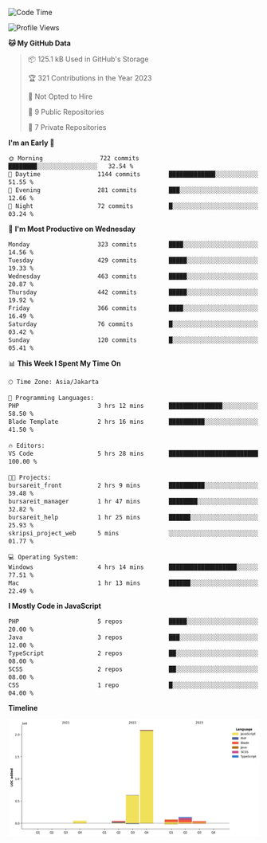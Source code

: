 <!--START_SECTION:waka-->
![Code Time](http://img.shields.io/badge/Code%20Time-196%20hrs%2044%20mins-blue)

![Profile Views](http://img.shields.io/badge/Profile%20Views-0-blue)

**🐱 My GitHub Data** 

> 📦 125.1 kB Used in GitHub's Storage 
 > 
> 🏆 321 Contributions in the Year 2023
 > 
> 🚫 Not Opted to Hire
 > 
> 📜 9 Public Repositories 
 > 
> 🔑 7 Private Repositories 
 > 
**I'm an Early 🐤** 

```text
🌞 Morning                722 commits         ████████░░░░░░░░░░░░░░░░░   32.54 % 
🌆 Daytime                1144 commits        █████████████░░░░░░░░░░░░   51.55 % 
🌃 Evening                281 commits         ███░░░░░░░░░░░░░░░░░░░░░░   12.66 % 
🌙 Night                  72 commits          █░░░░░░░░░░░░░░░░░░░░░░░░   03.24 % 
```
📅 **I'm Most Productive on Wednesday** 

```text
Monday                   323 commits         ████░░░░░░░░░░░░░░░░░░░░░   14.56 % 
Tuesday                  429 commits         █████░░░░░░░░░░░░░░░░░░░░   19.33 % 
Wednesday                463 commits         █████░░░░░░░░░░░░░░░░░░░░   20.87 % 
Thursday                 442 commits         █████░░░░░░░░░░░░░░░░░░░░   19.92 % 
Friday                   366 commits         ████░░░░░░░░░░░░░░░░░░░░░   16.49 % 
Saturday                 76 commits          █░░░░░░░░░░░░░░░░░░░░░░░░   03.42 % 
Sunday                   120 commits         █░░░░░░░░░░░░░░░░░░░░░░░░   05.41 % 
```


📊 **This Week I Spent My Time On** 

```text
🕑︎ Time Zone: Asia/Jakarta

💬 Programming Languages: 
PHP                      3 hrs 12 mins       ███████████████░░░░░░░░░░   58.50 % 
Blade Template           2 hrs 16 mins       ██████████░░░░░░░░░░░░░░░   41.50 % 

🔥 Editors: 
VS Code                  5 hrs 28 mins       █████████████████████████   100.00 % 

🐱‍💻 Projects: 
bursareit_front          2 hrs 9 mins        ██████████░░░░░░░░░░░░░░░   39.48 % 
bursareit_manager        1 hr 47 mins        ████████░░░░░░░░░░░░░░░░░   32.82 % 
bursareit_help           1 hr 25 mins        ██████░░░░░░░░░░░░░░░░░░░   25.93 % 
skripsi_project_web      5 mins              ░░░░░░░░░░░░░░░░░░░░░░░░░   01.77 % 

💻 Operating System: 
Windows                  4 hrs 14 mins       ███████████████████░░░░░░   77.51 % 
Mac                      1 hr 13 mins        ██████░░░░░░░░░░░░░░░░░░░   22.49 % 
```

**I Mostly Code in JavaScript** 

```text
PHP                      5 repos             █████░░░░░░░░░░░░░░░░░░░░   20.00 % 
Java                     3 repos             ███░░░░░░░░░░░░░░░░░░░░░░   12.00 % 
TypeScript               2 repos             ██░░░░░░░░░░░░░░░░░░░░░░░   08.00 % 
SCSS                     2 repos             ██░░░░░░░░░░░░░░░░░░░░░░░   08.00 % 
CSS                      1 repo              █░░░░░░░░░░░░░░░░░░░░░░░░   04.00 % 
```



**Timeline**

![Lines of Code chart](https://raw.githubusercontent.com/brstreet2/brstreet2/main/assets/bar_graph.png)


<!--END_SECTION:waka-->
